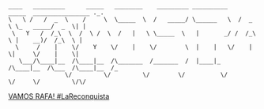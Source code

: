 ```

____   _________      _____   ________    _________ __________    _____  ________________ ._.
\   \ /   /  _  \    /     \  \_____  \  /   _____/ \______   \  /  _  \ \_   _____/  _  \| |
 \   Y   /  /_\  \  /  \ /  \  /   |   \ \_____  \   |       _/ /  /_\  \ |    __)/  /_\  \ |
  \     /    |    \/    Y    \/    |    \/        \  |    |   \/    |    \|     \/    |    \|
   \___/\____|__  /\____|__  /\_______  /_______  /  |____|_  /\____|__  /\___  /\____|__  /_
                \/         \/         \/        \/          \/         \/     \/         \/\/

```
[VAMOS RAFA! #LaReconquista](https://www.youtube.com/watch?v=6I06-ITW88k&ab_channel=AustralianOpenTV)
